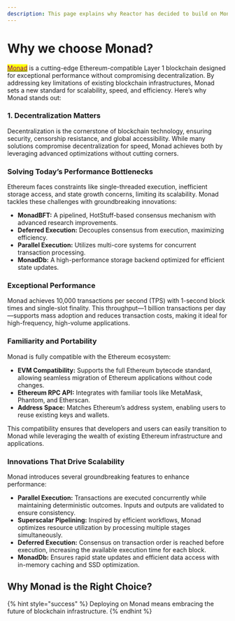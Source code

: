 ```yaml
---
description: This page explains why Reactor has decided to build on Monad.
---
```


# Why we choose Monad?

[<mark style="color:purple;">Monad</mark>](https://monad.xyz/) is a cutting-edge Ethereum-compatible Layer 1 blockchain designed for exceptional performance without compromising decentralization. By addressing key limitations of existing blockchain infrastructures, Monad sets a new standard for scalability, speed, and efficiency. Here’s why Monad stands out:

### 1. Decentralization Matters

Decentralization is the cornerstone of blockchain technology, ensuring security, censorship resistance, and global accessibility. While many solutions compromise decentralization for speed, Monad achieves both by leveraging advanced optimizations without cutting corners.

### Solving Today’s Performance Bottlenecks

Ethereum faces constraints like single-threaded execution, inefficient storage access, and state growth concerns, limiting its scalability. Monad tackles these challenges with groundbreaking innovations:

* **MonadBFT:** A pipelined, HotStuff-based consensus mechanism with advanced research improvements.
* **Deferred Execution:** Decouples consensus from execution, maximizing efficiency.
* **Parallel Execution:** Utilizes multi-core systems for concurrent transaction processing.
* **MonadDb:** A high-performance storage backend optimized for efficient state updates.

### Exceptional Performance

Monad achieves 10,000 transactions per second (TPS) with 1-second block times and single-slot finality. This throughput—1 billion transactions per day—supports mass adoption and reduces transaction costs, making it ideal for high-frequency, high-volume applications.

### Familiarity and Portability

Monad is fully compatible with the Ethereum ecosystem:

* **EVM Compatibility:** Supports the full Ethereum bytecode standard, allowing seamless migration of Ethereum applications without code changes.
* **Ethereum RPC API:** Integrates with familiar tools like MetaMask, Phantom, and Etherscan.
* **Address Space:** Matches Ethereum’s address system, enabling users to reuse existing keys and wallets.

This compatibility ensures that developers and users can easily transition to Monad while leveraging the wealth of existing Ethereum infrastructure and applications.

### Innovations That Drive Scalability

Monad introduces several groundbreaking features to enhance performance:

* **Parallel Execution:** Transactions are executed concurrently while maintaining deterministic outcomes. Inputs and outputs are validated to ensure consistency.
* **Superscalar Pipelining:** Inspired by efficient workflows, Monad optimizes resource utilization by processing multiple stages simultaneously.
* **Deferred Execution:** Consensus on transaction order is reached before execution, increasing the available execution time for each block.
* **MonadDb:** Ensures rapid state updates and efficient data access with in-memory caching and SSD optimization.

## Why Monad is the Right Choice?

{% hint style="success" %}
Deploying on Monad means embracing the future of blockchain infrastructure.
{% endhint %}
